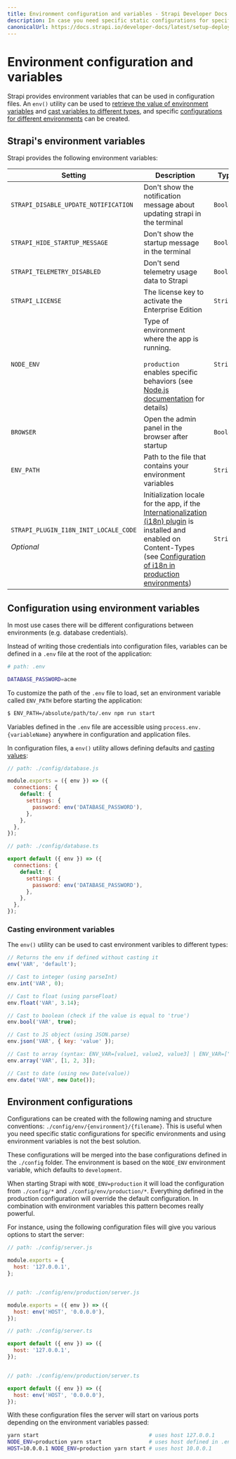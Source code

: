 ```yaml
---
title: Environment configuration and variables - Strapi Developer Docs
description: In case you need specific static configurations for specific environments, configurations can be created per environment.
canonicalUrl: https://docs.strapi.io/developer-docs/latest/setup-deployment-guides/configurations/optional/environment.html
---
```


# Environment configuration and variables

Strapi provides environment variables that can be used in configuration files.  An `env()` utility can be used to [retrieve the value of environment variables](#configuration-using-environment-variables) and [cast variables to different types](#casting-environment-variables), and  specific [configurations for different environments](#environment-configurations) can be created.

## Strapi's environment variables

Strapi provides the following environment variables:

| Setting                                                    | Description                                                                                                                                                                                                                                                                                                | Type    | Default value   |
| ---------------------------------------------------------- | ---------------------------------------------------------------------------------------------------------------------------------------------------------------------------------------------------------------------------------------------------------------------------------------------------------- | ------- | --------------- |
| `STRAPI_DISABLE_UPDATE_NOTIFICATION`                       | Don't show the notification message about updating strapi in the terminal                                                                                                                                                                                                                                  | `Boolean` | `false`         |
| `STRAPI_HIDE_STARTUP_MESSAGE`                              | Don't show the startup message in the terminal                                                                                                                                                                                                                                                             | `Boolean` | `false`         |
| `STRAPI_TELEMETRY_DISABLED`                                | Don't send telemetry usage data to Strapi                                                                                                                                                                                                                                                                  | `Boolean` | `false`         |
| `STRAPI_LICENSE`                                           | The license key to activate the Enterprise Edition                                                                                                                                                                                                                                                         | `String`  | `undefined`     |
| `NODE_ENV`                                                 | Type of environment where the app is running.<br/><br/>`production` enables specific behaviors (see  [Node.js documentation](https://nodejs.dev/learn/nodejs-the-difference-between-development-and-production) for details)                                                                                                                                                                                                                                                            | `String`  | `'development'` |
| `BROWSER`                                                  | Open the admin panel in the browser after startup                                                                                                                                                                                                                                                          | `Boolean` | `true`          |
| `ENV_PATH`                                                 | Path to the file that contains your environment variables                                                                                                                                                                                                                                                  | `String`  | `'./.env'`      |
| `STRAPI_PLUGIN_I18N_INIT_LOCALE_CODE` <br/><br/>_Optional_ | Initialization locale for the app, if the [Internationalization (i18n) plugin](/developer-docs/latest/plugins/i18n.md) is installed and enabled on Content-Types (see [Configuration of i18n in production environments](/developer-docs/latest/plugins/i18n.md#configuration-of-the-default-locale)) | `String`  | `'en'`          |

## Configuration using environment variables

In most use cases there will be different configurations between environments (e.g. database credentials).

Instead of writing those credentials into configuration files, variables can be defined in a `.env` file at the root of the application:

```sh
# path: .env

DATABASE_PASSWORD=acme
```

To customize the path of the `.env` file to load, set an environment variable called `ENV_PATH` before starting the application:

```sh
$ ENV_PATH=/absolute/path/to/.env npm run start
```

Variables defined in the `.env` file are accessible using `process.env.{variableName}` anywhere in configuration and application files.

In configuration files, a `env()` utility allows defining defaults and [casting values](#casting-environment-variables):

<code-group>

<code-block title="JAVASCRIPT">

```js
// path: ./config/database.js

module.exports = ({ env }) => ({
  connections: {
    default: {
      settings: {
        password: env('DATABASE_PASSWORD'),
      },
    },
  },
});
```

</code-block>

<code-block title="TYPESCRIPT">

```js
// path: ./config/database.ts

export default ({ env }) => ({
  connections: {
    default: {
      settings: {
        password: env('DATABASE_PASSWORD'),
      },
    },
  },
});
```

</code-block>

</code-group>

### Casting environment variables

The `env()` utility can be used to cast environment varibles to different types:

```js
// Returns the env if defined without casting it
env('VAR', 'default');

// Cast to integer (using parseInt)
env.int('VAR', 0);

// Cast to float (using parseFloat)
env.float('VAR', 3.14);

// Cast to boolean (check if the value is equal to 'true')
env.bool('VAR', true);

// Cast to JS object (using JSON.parse)
env.json('VAR', { key: 'value' });

// Cast to array (syntax: ENV_VAR=[value1, value2, value3] | ENV_VAR=["value1", "value2", "value3"])
env.array('VAR', [1, 2, 3]);

// Cast to date (using new Date(value))
env.date('VAR', new Date());
```

## Environment configurations

Configurations can be created with the following naming and structure conventions: `./config/env/{environment}/{filename}`. This is useful when you need specific static configurations for specific environments and using environment variables is not the best solution.

These configurations will be merged into the base configurations defined in the `./config` folder.
The environment is based on the `NODE_ENV` environment variable, which defaults to `development`.

When starting Strapi with `NODE_ENV=production` it will load the configuration from `./config/*` and `./config/env/production/*`. Everything defined in the production configuration will override the default configuration. In combination with environment variables this pattern becomes really powerful.

For instance, using the following configuration files will give you various options to start the server:

<code-group>
<code-block title="JAVASCRIPT">

```js
// path: ./config/server.js

module.exports = {
  host: '127.0.0.1',
};


// path: ./config/env/production/server.js

module.exports = ({ env }) => ({
  host: env('HOST', '0.0.0.0'),
});
```

</code-block>

<code-block title="TYPESCRIPT">

```js
// path: ./config/server.ts

export default ({ env }) => ({
  host: '127.0.0.1',
});


// path: ./config/env/production/server.ts

export default ({ env }) => ({
  host: env('HOST', '0.0.0.0'),
});
```

</code-block>
</code-group>

With these configuration files the server will start on various ports depending on the environment variables passed:

```bash
yarn start                                   # uses host 127.0.0.1
NODE_ENV=production yarn start               # uses host defined in .env. If not defined, uses 0.0.0.0
HOST=10.0.0.1 NODE_ENV=production yarn start # uses host 10.0.0.1
```
